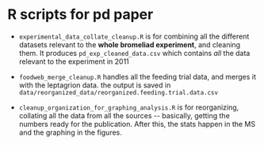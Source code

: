 # R scripts for pd paper 

* `experimental_data_collate_cleanup.R` is for combining all the different datasets relevant to the **whole bromeliad experiment**, and cleaning them.  It produces `pd_exp_cleaned_data.csv` which contains *all* the data relevant to the experiment in 2011

* `foodweb_merge_cleanup.R` handles all the feeding trial data, and merges it with the leptagrion data.  the output is saved in `data/reorganized_data/reorganized.feeding.trial.data.csv`

* `cleanup_organization_for_graphing_analysis.R` is for reorganizing, collating all the data from all the sources -- basically, getting the numbers ready for the publication. After this, the stats happen in the MS and the graphing in the figures.